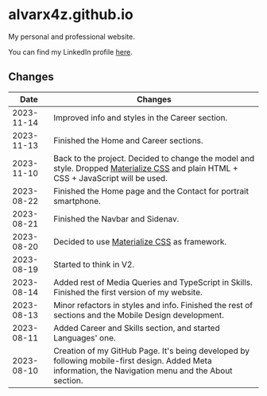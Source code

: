 # alvarx4z.github.io

My personal and professional website.

You can find my LinkedIn profile [here](https://www.linkedin.com/in/alvarodefranciscosanchez/).

## Changes

| Date | Changes |
|------|---------|
| 2023-11-14 | Improved info and styles in the Career section. |
| 2023-11-13 | Finished the Home and Career sections. |
| 2023-11-10 | Back to the project. Decided to change the model and style. Dropped [Materialize CSS](https://materializecss.github.io/materialize) and plain HTML + CSS + JavaScript will be used. |
| 2023-08-22 | Finished the Home page and the Contact for portrait smartphone. |
| 2023-08-21 | Finished the Navbar and Sidenav. |
| 2023-08-20 | Decided to use [Materialize CSS](https://materializecss.github.io/materialize) as framework. |
| 2023-08-19 | Started to think in V2. |
| 2023-08-14 | Added rest of Media Queries and TypeScript in Skills. Finished the first version of my website. |
| 2023-08-13 | Minor refactors in styles and info. Finished the rest of sections and the Mobile Design development. |
| 2023-08-11 | Added Career and Skills section, and started Languages' one. |
| 2023-08-10 | Creation of my GitHub Page. It's being developed by following mobile-first design. Added Meta information, the Navigation menu and the About section. |
